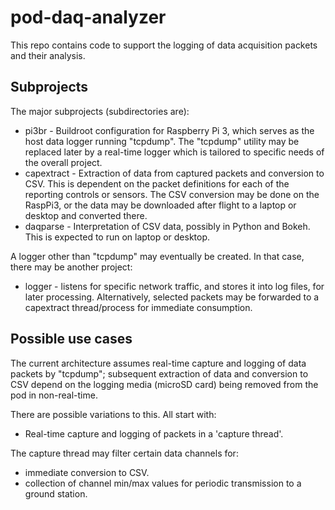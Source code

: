 # pod-daq-analyzer

This repo contains code to support the logging of data acquisition packets
and their analysis.

## Subprojects

The major subprojects (subdirectories are):

  * pi3br - Buildroot configuration for Raspberry Pi 3,
    which serves as the host data logger running "tcpdump".
    The "tcpdump" utility may be replaced later by a real-time logger
    which is tailored to specific needs of the overall project.
  * capextract - Extraction of data from captured packets and
    conversion to CSV.  This is dependent on the packet definitions for
    each of the reporting controls or sensors.
    The CSV conversion may be done on the RaspPi3, or the data may
    be downloaded after flight to a laptop or desktop and converted
    there.
  * daqparse - Interpretation of CSV data, possibly in Python and
    Bokeh.  This is expected to run on laptop or desktop.

A logger other than "tcpdump" may eventually be created.  In that
case, there may be another project:

  * logger - listens for specific network traffic, and stores it
    into log files, for later processing.  Alternatively, selected
    packets may be forwarded to a capextract thread/process for
    immediate consumption.

## Possible use cases

The current architecture assumes real-time capture and logging of data
packets by "tcpdump"; subsequent extraction of data and conversion to
CSV depend on the logging media (microSD card) being removed from
the pod in non-real-time.

There are possible variations to this.  All start with:

  * Real-time capture and logging of packets in a 'capture thread'.

The capture thread may filter certain data channels for:

  * immediate conversion to CSV.
  * collection of channel min/max values for periodic transmission
    to a ground station.

